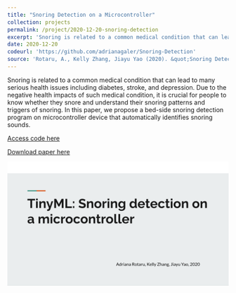 ```yaml
---
title: "Snoring Detection on a Microcontroller"
collection: projects
permalink: /project/2020-12-20-snoring-detection
excerpt: 'Snoring is related to a common medical condition that can lead to many serious health issues including diabetes, stroke, and depression. Due to the negative health impacts of such medical condition, it is crucial for people to know whether they snore and understand their snoring patterns and triggers of snoring. In this paper, we propose a bed-side snoring detection program on microcontroller device that automatically identifies snoring sounds.'
date: 2020-12-20
codeurl: 'https://github.com/adrianagaler/Snoring-Detection'
source: 'Rotaru, A., Kelly Zhang, Jiayu Yao (2020). &quot;Snoring Detection on a Microcontroller&quot; <i>Harvard CS249r: Tiny Machine Learning (TinyML) </i>.'
---
```

Snoring is related to a common medical condition that can lead to many serious health issues including diabetes, stroke, and depression. Due to the negative health impacts of such medical condition, it is crucial for people to know whether they snore and understand their snoring patterns and triggers of snoring. In this paper, we propose a bed-side snoring detection program on microcontroller device that automatically identifies snoring sounds.

[Access code here](https://github.com/adrianagaler/Snoring-Detection)

[Download paper here](https://adrianarotaru.github.io/files/snoring.pdf)

[![Snoring Detection on a Microcontroller](../images/snoring.png)](https://youtube.com/watch?v=aQpIooBEGsA)
